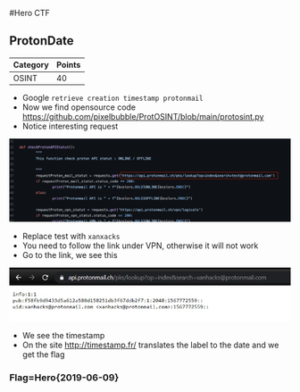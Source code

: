 #Hero CTF
## ProtonDate

Category | Points 
--- | --- 
OSINT | 40 

- Google `retrieve creation timestamp protonmail`
- Now we find opensource code https://github.com/pixelbubble/ProtOSINT/blob/main/protosint.py
- Notice interesting request

![screen](public/protonDate.png)

- Replace test with `xanxacks`
- You need to follow the link under VPN, otherwise it will not work 
- Go to the link, we see this

![screen2](public/request.jpg)

- We see the timestamp 
- On the site http://timestamp.fr/ translates the label to the date and we get the flag


### Flag=Hero{2019-06-09}